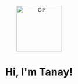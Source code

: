 <div align="center">
<img align="center" alt="GIF" height="125px" src="https://media.giphy.com/media/du3J3cXyzhj75IOgvA/giphy.gif" />


# Hi, I'm Tanay!
</div>

